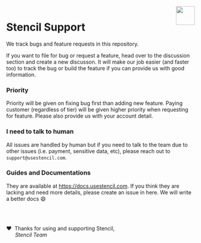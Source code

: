 <a href="https://www.usestencil.com">
  <img src="https://gblobscdn.gitbook.com/spaces%2F-MYeUDPAhozAcUAcc2Lr%2Favatar-1622342642358.png?alt=media" height="50" align="right">
</a>

# Stencil Support

We track bugs and feature requests in this repository.

If you want to file for bug or request a feature, head over to the discussion section and create a new discusson. It will make our job easier (and faster too) to track the bug or build the feature if you can provide us with good information.

### Priority

Priority will be given on fixing bug first than adding new feature. Paying customer (regardless of tier) will be given higher priority when requesting for feature. Please also provide us with your account detail.

### I need to talk to human

All issues are handled by human but if you need to talk to the team due to other issues (i.e. payment, sensitive data, etc), please reach out to `support@usestencil.com`. 

### Guides and Documentations

They are available at https://docs.usestencil.com. If you think they are lacking and need more details, please create an issue in here. We will write a better docs 😄

<br />
<br />


❤️ &nbsp;Thanks for using and supporting Stencil, <br/>&nbsp;&nbsp;&nbsp;&nbsp;&nbsp;&nbsp;_Stencil Team_

